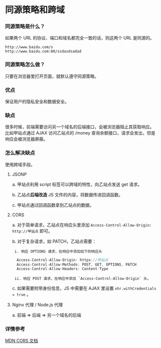 # 同源策略和跨域

### 同源策略是什么？

如果两个 URL 的协议、端口和域名都完全一致的话，则这两个 URL 是同源的。
```text
http://www.baidu.com/s
http://www.baidu.com:80/ssdasdsadad
```
### 同源策略怎么做？

只要在浏览器里打开页面，就默认遵守同源策略。

### 优点

保证用户的隐私安全和数据安全。

### 缺点

很多时候，前端需要访问另一个域名的后端接口，会被浏览器阻止其获取响应。
比如甲站点通过 AJAX 访问乙站点的 /money 查询余额接口，请求会发出，但是响应会被浏览器屏蔽。

### 怎么解决缺点
使用跨域手段。

1. JSONP
   
    a. 甲站点利用 script 标签可以跨域的特性，向乙站点发送 get 请求。

    b. 乙站点**后端改造** JS 文件的内容，将数据传进回调函数。

    c. 甲站点通过回调函数拿到乙站点的数据。
2. CORS
   
    a. 对于简单请求，乙站点在响应头里添加 `Access-Control-Allow-Origin: http://甲站点` 即可。
  
    b. 对于复杂请求，如 PATCH，乙站点需要：

        i. 响应 OPTIONS 请求，在响应中添加如下的响应头
      ```js
        Access-Control-Allow-Origin: https://甲站点
        Access-Control-Allow-Methods: POST, GET, OPTIONS, PATCH
        Access-Control-Allow-Headers: Content-Type
      ```  
        ii. 响应 POST 请求，在响应中添加 `Access-Control-Allow-Origin` 头。

    c. 如果需要附带身份信息，JS 中需要在 AJAX 里设置 `xhr.withCredentials = true` 。
3. Nginx 代理 / Node.js 代理

    a. 前端 ⇒ 后端 ⇒ 另一个域名的后端

### 详情参考

[MDN CORS 文档](https://developer.mozilla.org/zh-CN/docs/Web/HTTP/CORS)